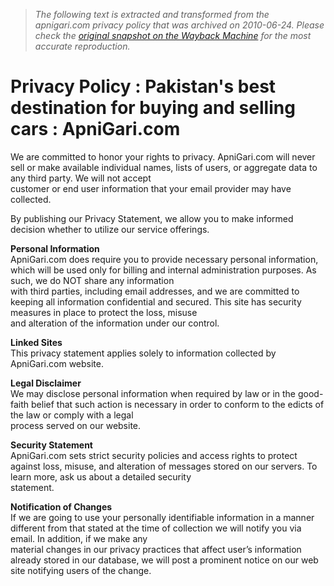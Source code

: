 > *The following text is extracted and transformed from the apnigari.com privacy policy that was archived on 2010-06-24. Please check the [original snapshot on the Wayback Machine](https://web.archive.org/web/20100624021210id_/http%3A//www.apnigari.com/privacy.php) for the most accurate reproduction.*

# Privacy Policy : Pakistan's best destination for buying and selling cars : ApniGari.com

We are committed to honor your rights to privacy. ApniGari.com will never sell or make available individual names, lists of users, or aggregate data to any third party. We will not accept   
customer or end user information that your email provider may have collected.

By publishing our Privacy Statement, we allow you to make informed decision whether to utilize our service offerings.

**Personal Information**  
ApniGari.com does require you to provide necessary personal information, which will be used only for billing and internal administration purposes. As such, we do NOT share any information   
with third parties, including email addresses, and we are committed to keeping all information confidential and secured. This site has security measures in place to protect the loss, misuse   
and alteration of the information under our control.

**Linked Sites**  
This privacy statement applies solely to information collected by ApniGari.com website.

**Legal Disclaimer**  
We may disclose personal information when required by law or in the good-faith belief that such action is necessary in order to conform to the edicts of the law or comply with a legal   
process served on our website.

 **Security Statement**  
ApniGari.com sets strict security policies and access rights to protect against loss, misuse, and alteration of messages stored on our servers. To learn more, ask us about a detailed security   
statement.

**Notification of Changes**  
If we are going to use your personally identifiable information in a manner different from that stated at the time of collection we will notify you via email. In addition, if we make any   
material changes in our privacy practices that affect user’s information already stored in our database, we will post a prominent notice on our web site notifying users of the change. 
